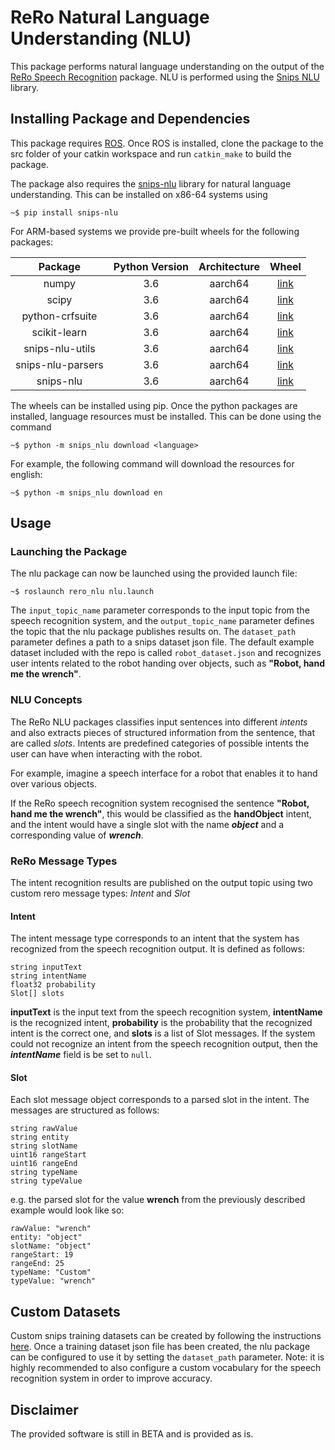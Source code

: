 # ReRo Natural Language Understanding (NLU)
This package performs natural language understanding on the output of the [ReRo Speech Recognition](https://github.com/reverbrobotics/rero_speech_recognition) package. NLU is performed using the [Snips NLU](https://github.com/snipsco/snips-nlu) library. 


## Installing Package and Dependencies
This package requires [ROS](https://www.ros.org/). Once ROS is installed, clone the package to the src folder of your catkin workspace and run ```catkin_make``` to build the package.

The package also requires the [snips-nlu](https://github.com/snipsco/snips-nlu) library for natural language understanding. This can be installed on x86-64 systems using

```
~$ pip install snips-nlu
```

For ARM-based systems we provide pre-built wheels for the following packages:

|      Package      | Python Version | Architecture |                                                           Wheel                                                          |
|:-----------------:|:--------------:|:------------:|:------------------------------------------------------------------------------------------------------------------------:|
|       numpy       |       3.6      |    aarch64   |        [link](https://github.com/reverbrobotics/rero_nlu/releases/download/v0.1/numpy-1.19.3-cp36-cp36m-linux_aarch64.whl)       |
|       scipy       |       3.6      |    aarch64   |       [link]( https://github.com/reverbrobotics/rero_nlu/releases/download/v0.1/scipy-1.5.3-cp36-cp36m-linux_aarch64.whl)        |
|  python-crfsuite  |       3.6      |    aarch64   |   [link](https://github.com/reverbrobotics/rero_nlu/releases/download/v0.1/python_crfsuite-0.9.7-cp36-cp36m-linux_aarch64.whl)   |
|    scikit-learn   |       3.6      |    aarch64   | [link](https://github.com/reverbrobotics/rero_nlu/releases/download/v0.1/scikit_learn-0.22.2.post1-cp36-cp36m-linux_aarch64.whl) |
|  snips-nlu-utils  |       3.6      |    aarch64   |   [link](https://github.com/reverbrobotics/rero_nlu/releases/download/v0.1/snips_nlu_utils-0.9.1-cp36-cp36m-linux_aarch64.whl)   |
| snips-nlu-parsers |       3.6      |    aarch64   |  [link](https://github.com/reverbrobotics/rero_nlu/releases/download/v0.1/snips_nlu_parsers-0.4.3-cp36-cp36m-linux_aarch64.whl)  |
|     snips-nlu     |       3.6      |    aarch64   |            [link](https://github.com/reverbrobotics/rero_nlu/releases/download/v0.1/snips_nlu-0.20.2-py3-none-any.whl)           |

The wheels can be installed using pip. Once the python packages are installed, language resources must be installed. This can be done using the command

```~$ python -m snips_nlu download <language>```

For example, the following command will download the resources for english:

```~$ python -m snips_nlu download en```

## Usage

### Launching the Package
The nlu package can now be launched using the provided launch file:

```~$ roslaunch rero_nlu nlu.launch```

The ```input_topic_name``` parameter corresponds to the input topic from the speech recognition system, and the ```output_topic_name``` parameter defines the topic that the nlu package publishes results on. The ```dataset_path``` parameter defines a path to a snips dataset json file. The default example dataset included with the repo is called ```robot_dataset.json``` and recognizes user intents related to the robot handing over objects, such as **"Robot, hand me the wrench"**.

### NLU Concepts

The ReRo NLU packages classifies input sentences into different *intents* and also extracts pieces of structured information from the sentence, that are called *slots*. Intents are predefined categories of possible intents the user can have when interacting with the robot. 

For example, imagine a speech interface for a robot that enables it to hand over various objects. 

If the ReRo speech recognition system recognised the sentence **"Robot, hand me the wrench"**, this would be classified as the **handObject** intent, and the intent would have a single slot with the name ***object*** and a corresponding value of ***wrench***.

### ReRo Message Types

The intent recognition results are published on the output topic using two custom rero message types: *Intent* and *Slot*

#### Intent

The intent message type corresponds to an intent that the system has recognized from the speech recognition output. It is defined as follows:

```
string inputText
string intentName
float32 probability
Slot[] slots
```

**inputText** is the input text from the speech recognition system, **intentName** is the recognized intent, **probability** is the probability that the recognized intent is the correct one, and **slots** is a list of Slot messages. If the system could not recognize an intent from the speech recognition output, then the ***intentName*** field is be set to ```null```.

#### Slot
Each slot message object corresponds to a parsed slot in the intent. The messages are structured as follows:

```
string rawValue
string entity
string slotName
uint16 rangeStart
uint16 rangeEnd
string typeName
string typeValue
```

e.g. the parsed slot for the value **wrench** from the previously described example would look like so:

```
rawValue: "wrench"
entity: "object"
slotName: "object"
rangeStart: 19
rangeEnd: 25
typeName: "Custom"
typeValue: "wrench"
```

## Custom Datasets
Custom snips training datasets can be created by following the instructions [here](https://snips-nlu.readthedocs.io/en/latest/tutorial.html#training-data). Once a training dataset json file has been created, the nlu package can be configured to use it by setting the ```dataset_path``` parameter. Note: it is highly recommended to also configure a custom vocabulary for the speech recognition system in order to improve accuracy. 


## Disclaimer
The provided software is still in BETA and is provided as is. 